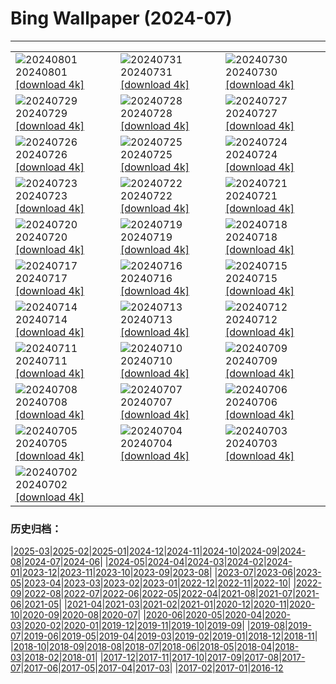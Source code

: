 # Bing Wallpaper (2024-07)
**************

<table><tr><td><img src="https://www.bing.com/th?id=OHR.KaptaiLake_ZH-CN9085738832_1920x1080.jpg" alt="20240801"> 20240801 <a href="https://www.bing.com/th?id=OHR.KaptaiLake_ZH-CN9085738832_UHD.jpg">[download 4k]</a></td><td><img src="https://www.bing.com/th?id=OHR.HoodoosBryce_ZH-CN8398575172_1920x1080.jpg" alt="20240731"> 20240731 <a href="https://www.bing.com/th?id=OHR.HoodoosBryce_ZH-CN8398575172_UHD.jpg">[download 4k]</a></td><td><img src="https://www.bing.com/th?id=OHR.GimignanoTuscany_ZH-CN8059318824_1920x1080.jpg" alt="20240730"> 20240730 <a href="https://www.bing.com/th?id=OHR.GimignanoTuscany_ZH-CN8059318824_UHD.jpg">[download 4k]</a></td></tr><tr><td><img src="https://www.bing.com/th?id=OHR.CorbettTigers_ZH-CN6927569938_1920x1080.jpg" alt="20240729"> 20240729 <a href="https://www.bing.com/th?id=OHR.CorbettTigers_ZH-CN6927569938_UHD.jpg">[download 4k]</a></td><td><img src="https://www.bing.com/th?id=OHR.BeachHutsSweden_ZH-CN4193150313_1920x1080.jpg" alt="20240728"> 20240728 <a href="https://www.bing.com/th?id=OHR.BeachHutsSweden_ZH-CN4193150313_UHD.jpg">[download 4k]</a></td><td><img src="https://www.bing.com/th?id=OHR.RhinelandVineyards_ZH-CN3332101688_1920x1080.jpg" alt="20240727"> 20240727 <a href="https://www.bing.com/th?id=OHR.RhinelandVineyards_ZH-CN3332101688_UHD.jpg">[download 4k]</a></td></tr><tr><td><img src="https://www.bing.com/th?id=OHR.PontNeuf_ZH-CN3158359446_1920x1080.jpg" alt="20240726"> 20240726 <a href="https://www.bing.com/th?id=OHR.PontNeuf_ZH-CN3158359446_UHD.jpg">[download 4k]</a></td><td><img src="https://www.bing.com/th?id=OHR.SmokyMountainTrail_ZH-CN4691667074_1920x1080.jpg" alt="20240725"> 20240725 <a href="https://www.bing.com/th?id=OHR.SmokyMountainTrail_ZH-CN4691667074_UHD.jpg">[download 4k]</a></td><td><img src="https://www.bing.com/th?id=OHR.SheepCousins_ZH-CN4262132476_1920x1080.jpg" alt="20240724"> 20240724 <a href="https://www.bing.com/th?id=OHR.SheepCousins_ZH-CN4262132476_UHD.jpg">[download 4k]</a></td></tr><tr><td><img src="https://www.bing.com/th?id=OHR.MethoniCastle_ZH-CN4054146065_1920x1080.jpg" alt="20240723"> 20240723 <a href="https://www.bing.com/th?id=OHR.MethoniCastle_ZH-CN4054146065_UHD.jpg">[download 4k]</a></td><td><img src="https://www.bing.com/th?id=OHR.TheGreatHeat2024_ZH-CN6033129823_1920x1080.jpg" alt="20240722"> 20240722 <a href="https://www.bing.com/th?id=OHR.TheGreatHeat2024_ZH-CN6033129823_UHD.jpg">[download 4k]</a></td><td><img src="https://www.bing.com/th?id=OHR.ZanzibarBoats_ZH-CN2915388379_1920x1080.jpg" alt="20240721"> 20240721 <a href="https://www.bing.com/th?id=OHR.ZanzibarBoats_ZH-CN2915388379_UHD.jpg">[download 4k]</a></td></tr><tr><td><img src="https://www.bing.com/th?id=OHR.MineralMoon_ZH-CN2555749456_1920x1080.jpg" alt="20240720"> 20240720 <a href="https://www.bing.com/th?id=OHR.MineralMoon_ZH-CN2555749456_UHD.jpg">[download 4k]</a></td><td><img src="https://www.bing.com/th?id=OHR.YoungJaguar_ZH-CN2249923627_1920x1080.jpg" alt="20240719"> 20240719 <a href="https://www.bing.com/th?id=OHR.YoungJaguar_ZH-CN2249923627_UHD.jpg">[download 4k]</a></td><td><img src="https://www.bing.com/th?id=OHR.MayotteCoral_ZH-CN8106288026_1920x1080.jpg" alt="20240718"> 20240718 <a href="https://www.bing.com/th?id=OHR.MayotteCoral_ZH-CN8106288026_UHD.jpg">[download 4k]</a></td></tr><tr><td><img src="https://www.bing.com/th?id=OHR.MedievalRothenburg_ZH-CN1522774136_1920x1080.jpg" alt="20240717"> 20240717 <a href="https://www.bing.com/th?id=OHR.MedievalRothenburg_ZH-CN1522774136_UHD.jpg">[download 4k]</a></td><td><img src="https://www.bing.com/th?id=OHR.AncientOrkney_ZH-CN1110318653_1920x1080.jpg" alt="20240716"> 20240716 <a href="https://www.bing.com/th?id=OHR.AncientOrkney_ZH-CN1110318653_UHD.jpg">[download 4k]</a></td><td><img src="https://www.bing.com/th?id=OHR.TateishiPark_ZH-CN9903501398_1920x1080.jpg" alt="20240715"> 20240715 <a href="https://www.bing.com/th?id=OHR.TateishiPark_ZH-CN9903501398_UHD.jpg">[download 4k]</a></td></tr><tr><td><img src="https://www.bing.com/th?id=OHR.SilkyShark_ZH-CN9523915460_1920x1080.jpg" alt="20240714"> 20240714 <a href="https://www.bing.com/th?id=OHR.SilkyShark_ZH-CN9523915460_UHD.jpg">[download 4k]</a></td><td><img src="https://www.bing.com/th?id=OHR.CappadociaRocks_ZH-CN9283633861_1920x1080.jpg" alt="20240713"> 20240713 <a href="https://www.bing.com/th?id=OHR.CappadociaRocks_ZH-CN9283633861_UHD.jpg">[download 4k]</a></td><td><img src="https://www.bing.com/th?id=OHR.RainierWildflowers_ZH-CN7392242353_1920x1080.jpg" alt="20240712"> 20240712 <a href="https://www.bing.com/th?id=OHR.RainierWildflowers_ZH-CN7392242353_UHD.jpg">[download 4k]</a></td></tr><tr><td><img src="https://www.bing.com/th?id=OHR.GangiSicily_ZH-CN9086944081_1920x1080.jpg" alt="20240711"> 20240711 <a href="https://www.bing.com/th?id=OHR.GangiSicily_ZH-CN9086944081_UHD.jpg">[download 4k]</a></td><td><img src="https://www.bing.com/th?id=OHR.CollaredAracari_ZH-CN8787234462_1920x1080.jpg" alt="20240710"> 20240710 <a href="https://www.bing.com/th?id=OHR.CollaredAracari_ZH-CN8787234462_UHD.jpg">[download 4k]</a></td><td><img src="https://www.bing.com/th?id=OHR.TalampayaNP_ZH-CN7905859626_1920x1080.jpg" alt="20240709"> 20240709 <a href="https://www.bing.com/th?id=OHR.TalampayaNP_ZH-CN7905859626_UHD.jpg">[download 4k]</a></td></tr><tr><td><img src="https://www.bing.com/th?id=OHR.NorwayBlueberries_ZH-CN7643097235_1920x1080.jpg" alt="20240708"> 20240708 <a href="https://www.bing.com/th?id=OHR.NorwayBlueberries_ZH-CN7643097235_UHD.jpg">[download 4k]</a></td><td><img src="https://www.bing.com/th?id=OHR.YenBaiTerraces_ZH-CN7224453501_1920x1080.jpg" alt="20240707"> 20240707 <a href="https://www.bing.com/th?id=OHR.YenBaiTerraces_ZH-CN7224453501_UHD.jpg">[download 4k]</a></td><td><img src="https://www.bing.com/th?id=OHR.ConwyRiver_ZH-CN6871799250_1920x1080.jpg" alt="20240706"> 20240706 <a href="https://www.bing.com/th?id=OHR.ConwyRiver_ZH-CN6871799250_UHD.jpg">[download 4k]</a></td></tr><tr><td><img src="https://www.bing.com/th?id=OHR.NoahBeach_ZH-CN6676061324_1920x1080.jpg" alt="20240705"> 20240705 <a href="https://www.bing.com/th?id=OHR.NoahBeach_ZH-CN6676061324_UHD.jpg">[download 4k]</a></td><td><img src="https://www.bing.com/th?id=OHR.ZaharaDeLaSierra_ZH-CN6500182265_1920x1080.jpg" alt="20240704"> 20240704 <a href="https://www.bing.com/th?id=OHR.ZaharaDeLaSierra_ZH-CN6500182265_UHD.jpg">[download 4k]</a></td><td><img src="https://www.bing.com/th?id=OHR.MeerkatManor_ZH-CN2486051161_1920x1080.jpg" alt="20240703"> 20240703 <a href="https://www.bing.com/th?id=OHR.MeerkatManor_ZH-CN2486051161_UHD.jpg">[download 4k]</a></td></tr><tr><td><img src="https://www.bing.com/th?id=OHR.ItalicaRuins_ZH-CN5932138207_1920x1080.jpg" alt="20240702"> 20240702 <a href="https://www.bing.com/th?id=OHR.ItalicaRuins_ZH-CN5932138207_UHD.jpg">[download 4k]</a></td><td></td><td></td></tr></table>

### 历史归档：

|[2025-03](/../2025-03/2025-03.md)|[2025-02](/../2025-02/2025-02.md)|[2025-01](/../2025-01/2025-01.md)|[2024-12](/../2024-12/2024-12.md)|[2024-11](/../2024-11/2024-11.md)|[2024-10](/../2024-10/2024-10.md)|[2024-09](/../2024-09/2024-09.md)|[2024-08](/../2024-08/2024-08.md)|[2024-07](/2024-07.md)|[2024-06](/../2024-06/2024-06.md)|
|[2024-05](/../2024-05/2024-05.md)|[2024-04](/../2024-04/2024-04.md)|[2024-03](/../2024-03/2024-03.md)|[2024-02](/../2024-02/2024-02.md)|[2024-01](/../2024-01/2024-01.md)|[2023-12](/../2023-12/2023-12.md)|[2023-11](/../2023-11/2023-11.md)|[2023-10](/../2023-10/2023-10.md)|[2023-09](/../2023-09/2023-09.md)|[2023-08](/../2023-08/2023-08.md)|
|[2023-07](/../2023-07/2023-07.md)|[2023-06](/../2023-06/2023-06.md)|[2023-05](/../2023-05/2023-05.md)|[2023-04](/../2023-04/2023-04.md)|[2023-03](/../2023-03/2023-03.md)|[2023-02](/../2023-02/2023-02.md)|[2023-01](/../2023-01/2023-01.md)|[2022-12](/../2022-12/2022-12.md)|[2022-11](/../2022-11/2022-11.md)|[2022-10](/../2022-10/2022-10.md)|
|[2022-09](/../2022-09/2022-09.md)|[2022-08](/../2022-08/2022-08.md)|[2022-07](/../2022-07/2022-07.md)|[2022-06](/../2022-06/2022-06.md)|[2022-05](/../2022-05/2022-05.md)|[2022-04](/../2022-04/2022-04.md)|[2021-08](/../2021-08/2021-08.md)|[2021-07](/../2021-07/2021-07.md)|[2021-06](/../2021-06/2021-06.md)|[2021-05](/../2021-05/2021-05.md)|
|[2021-04](/../2021-04/2021-04.md)|[2021-03](/../2021-03/2021-03.md)|[2021-02](/../2021-02/2021-02.md)|[2021-01](/../2021-01/2021-01.md)|[2020-12](/../2020-12/2020-12.md)|[2020-11](/../2020-11/2020-11.md)|[2020-10](/../2020-10/2020-10.md)|[2020-09](/../2020-09/2020-09.md)|[2020-08](/../2020-08/2020-08.md)|[2020-07](/../2020-07/2020-07.md)|
|[2020-06](/../2020-06/2020-06.md)|[2020-05](/../2020-05/2020-05.md)|[2020-04](/../2020-04/2020-04.md)|[2020-03](/../2020-03/2020-03.md)|[2020-02](/../2020-02/2020-02.md)|[2020-01](/../2020-01/2020-01.md)|[2019-12](/../2019-12/2019-12.md)|[2019-11](/../2019-11/2019-11.md)|[2019-10](/../2019-10/2019-10.md)|[2019-09](/../2019-09/2019-09.md)|
|[2019-08](/../2019-08/2019-08.md)|[2019-07](/../2019-07/2019-07.md)|[2019-06](/../2019-06/2019-06.md)|[2019-05](/../2019-05/2019-05.md)|[2019-04](/../2019-04/2019-04.md)|[2019-03](/../2019-03/2019-03.md)|[2019-02](/../2019-02/2019-02.md)|[2019-01](/../2019-01/2019-01.md)|[2018-12](/../2018-12/2018-12.md)|[2018-11](/../2018-11/2018-11.md)|
|[2018-10](/../2018-10/2018-10.md)|[2018-09](/../2018-09/2018-09.md)|[2018-08](/../2018-08/2018-08.md)|[2018-07](/../2018-07/2018-07.md)|[2018-06](/../2018-06/2018-06.md)|[2018-05](/../2018-05/2018-05.md)|[2018-04](/../2018-04/2018-04.md)|[2018-03](/../2018-03/2018-03.md)|[2018-02](/../2018-02/2018-02.md)|[2018-01](/../2018-01/2018-01.md)|
|[2017-12](/../2017-12/2017-12.md)|[2017-11](/../2017-11/2017-11.md)|[2017-10](/../2017-10/2017-10.md)|[2017-09](/../2017-09/2017-09.md)|[2017-08](/../2017-08/2017-08.md)|[2017-07](/../2017-07/2017-07.md)|[2017-06](/../2017-06/2017-06.md)|[2017-05](/../2017-05/2017-05.md)|[2017-04](/../2017-04/2017-04.md)|[2017-03](/../2017-03/2017-03.md)|
|[2017-02](/../2017-02/2017-02.md)|[2017-01](/../2017-01/2017-01.md)|[2016-12](/../2016-12/2016-12.md)
